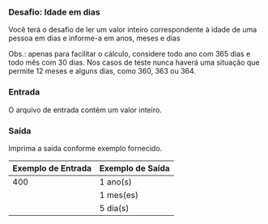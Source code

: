### Desafio: Idade em dias

Você terá o desafio de ler um valor inteiro correspondente à idade de uma pessoa em dias e informe-a em anos, meses e dias

Obs.: apenas para facilitar o cálculo, considere todo ano com 365 dias e todo mês com 30 dias. Nos casos de teste nunca haverá uma situação que permite 12 meses e alguns dias, como 360, 363 ou 364. 

### Entrada

O arquivo de entrada contém um valor inteiro.

### Saída

Imprima a saída conforme exemplo fornecido.


| Exemplo de Entrada | Exemplo de Saída   |
| :----------------- | -------------------|
| 400                | 1 ano(s)           |
|                    | 1 mes(es)          |
|                    | 5 dia(s)           |
